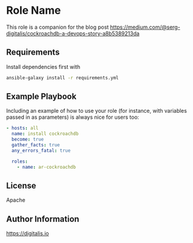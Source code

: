 Role Name
=========

This role is a companion for the blog post https://medium.com/@serg-digitalis/cockroachdb-a-devops-story-a8b5389213da

Requirements
------------

Install dependencies first with 

```sh
ansible-galaxy install -r requirements.yml
```


Example Playbook
----------------

Including an example of how to use your role (for instance, with variables passed in as parameters) is always nice for users too:

```yaml
- hosts: all
  name: install cockroachdb
  become: true
  gather_facts: true
  any_errors_fatal: true

  roles:
    - name: ar-cockroachdb
```

License
-------

Apache

Author Information
------------------

https://digitalis.io
